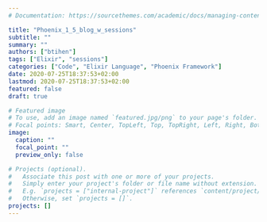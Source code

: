 ```yaml
---
# Documentation: https://sourcethemes.com/academic/docs/managing-content/

title: "Phoenix_1_5_blog_w_sessions"
subtitle: ""
summary: ""
authors: ["btihen"]
tags: ["Elixir", "sessions"]
categories: ["Code", "Elixir Language", "Phoenix Framework"]
date: 2020-07-25T18:37:53+02:00
lastmod: 2020-07-25T18:37:53+02:00
featured: false
draft: true

# Featured image
# To use, add an image named `featured.jpg/png` to your page's folder.
# Focal points: Smart, Center, TopLeft, Top, TopRight, Left, Right, BottomLeft, Bottom, BottomRight.
image:
  caption: ""
  focal_point: ""
  preview_only: false

# Projects (optional).
#   Associate this post with one or more of your projects.
#   Simply enter your project's folder or file name without extension.
#   E.g. `projects = ["internal-project"]` references `content/project/deep-learning/index.md`.
#   Otherwise, set `projects = []`.
projects: []
---
```

